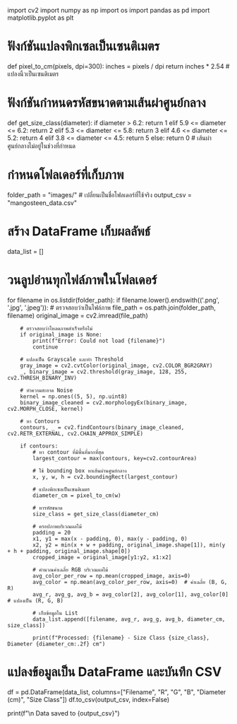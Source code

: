 import cv2
import numpy as np
import os
import pandas as pd
import matplotlib.pyplot as plt

# ฟังก์ชันแปลงพิกเซลเป็นเซนติเมตร
def pixel_to_cm(pixels, dpi=300):
    inches = pixels / dpi
    return inches * 2.54  # แปลงนิ้วเป็นเซนติเมตร

# ฟังก์ชันกำหนดรหัสขนาดตามเส้นผ่าศูนย์กลาง
def get_size_class(diameter):
    if diameter > 6.2:
        return 1
    elif 5.9 <= diameter <= 6.2:
        return 2
    elif 5.3 <= diameter <= 5.8:
        return 3
    elif 4.6 <= diameter <= 5.2:
        return 4
    elif 3.8 <= diameter <= 4.5:
        return 5
    else:
        return 0  # เส้นผ่าศูนย์กลางไม่อยู่ในช่วงที่กำหนด

# กำหนดโฟลเดอร์ที่เก็บภาพ
folder_path = "images/"  # เปลี่ยนเป็นชื่อโฟลเดอร์ที่ใช้จริง
output_csv = "mangosteen_data.csv"

# สร้าง DataFrame เก็บผลลัพธ์
data_list = []

# วนลูปอ่านทุกไฟล์ภาพในโฟลเดอร์
for filename in os.listdir(folder_path):
    if filename.lower().endswith(('.png', '.jpg', '.jpeg')):  # ตรวจสอบว่าเป็นไฟล์ภาพ
        file_path = os.path.join(folder_path, filename)
        original_image = cv2.imread(file_path)

        # ตรวจสอบว่าโหลดภาพสำเร็จหรือไม่
        if original_image is None:
            print(f"Error: Could not load {filename}")
            continue

        # แปลงเป็น Grayscale และทำ Threshold
        gray_image = cv2.cvtColor(original_image, cv2.COLOR_BGR2GRAY)
        _, binary_image = cv2.threshold(gray_image, 128, 255, cv2.THRESH_BINARY_INV)

        # ทำความสะอาด Noise
        kernel = np.ones((5, 5), np.uint8)
        binary_image_cleaned = cv2.morphologyEx(binary_image, cv2.MORPH_CLOSE, kernel)

        # หา Contours
        contours, _ = cv2.findContours(binary_image_cleaned, cv2.RETR_EXTERNAL, cv2.CHAIN_APPROX_SIMPLE)

        if contours:
            # หา contour ที่มีพื้นที่มากที่สุด
            largest_contour = max(contours, key=cv2.contourArea)

            # ใช้ bounding box หาเส้นผ่านศูนย์กลาง
            x, y, w, h = cv2.boundingRect(largest_contour)

            # แปลงพิกเซลเป็นเซนติเมตร
            diameter_cm = pixel_to_cm(w)

            # หารหัสขนาด
            size_class = get_size_class(diameter_cm)

            # ครอปภาพบริเวณผลไม้
            padding = 20
            x1, y1 = max(x - padding, 0), max(y - padding, 0)
            x2, y2 = min(x + w + padding, original_image.shape[1]), min(y + h + padding, original_image.shape[0])
            cropped_image = original_image[y1:y2, x1:x2]

            # คำนวณค่าเฉลี่ย RGB บริเวณผลไม้
            avg_color_per_row = np.mean(cropped_image, axis=0)
            avg_color = np.mean(avg_color_per_row, axis=0)  # ค่าเฉลี่ย (B, G, R)
            avg_r, avg_g, avg_b = avg_color[2], avg_color[1], avg_color[0]  # แปลงเป็น (R, G, B)

            # เก็บข้อมูลใน List
            data_list.append([filename, avg_r, avg_g, avg_b, diameter_cm, size_class])

            print(f"Processed: {filename} - Size Class {size_class}, Diameter {diameter_cm:.2f} cm")

# แปลงข้อมูลเป็น DataFrame และบันทึก CSV
df = pd.DataFrame(data_list, columns=["Filename", "R", "G", "B", "Diameter (cm)", "Size Class"])
df.to_csv(output_csv, index=False)

print(f"\n Data saved to {output_csv}")

